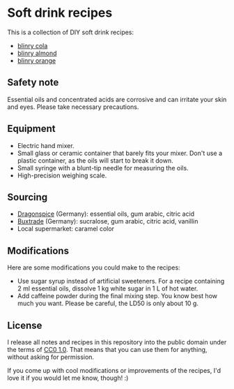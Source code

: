 # Soft drink recipes

This is a collection of DIY soft drink recipes:

- [blinry cola](cola.md)
- [blinry almond](almond.md)
- [blinry orange](orange.md)

## Safety note

Essential oils and concentrated acids are corrosive and can irritate your skin and eyes. Please take necessary precautions.

## Equipment

- Electric hand mixer.
- Small glass or ceramic container that barely fits your mixer. Don't use a plastic container, as the oils will start to break it down.
- Small syringe with a blunt-tip needle for measuring the oils.
- High-precision weighing scale.

## Sourcing

- [Dragonspice](https://www.dragonspice.de) (Germany): essential oils, gum arabic, citric acid
- [Buxtrade](https://buxtrade.de) (Germany): sucralose, gum arabic, citric acid, vanillin
- Local supermarket: caramel color

## Modifications

Here are some modifications you could make to the recipes:

- Use sugar syrup instead of artificial sweeteners. For a recipe containing 2 ml essential oils, dissolve 1 kg white sugar in 1 L of hot water.
- Add caffeine powder during the final mixing step. You know best how much you want. Please be careful, the LD50 is only about 10 g.

## License

I release all notes and recipes in this repository into the public domain under the terms of [CC0 1.0](https://creativecommons.org/publicdomain/zero/1.0/). That means that you can use them for anything, without asking for permission.

If you come up with cool modifications or improvements of the recipes, I'd love it if you would let me know, though! :)
